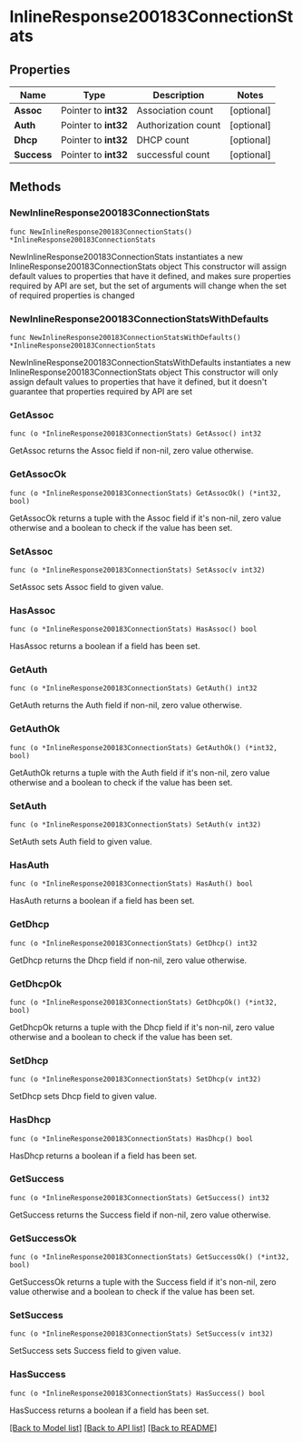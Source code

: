 # InlineResponse200183ConnectionStats

## Properties

Name | Type | Description | Notes
------------ | ------------- | ------------- | -------------
**Assoc** | Pointer to **int32** | Association count | [optional] 
**Auth** | Pointer to **int32** | Authorization count | [optional] 
**Dhcp** | Pointer to **int32** | DHCP count | [optional] 
**Success** | Pointer to **int32** | successful count | [optional] 

## Methods

### NewInlineResponse200183ConnectionStats

`func NewInlineResponse200183ConnectionStats() *InlineResponse200183ConnectionStats`

NewInlineResponse200183ConnectionStats instantiates a new InlineResponse200183ConnectionStats object
This constructor will assign default values to properties that have it defined,
and makes sure properties required by API are set, but the set of arguments
will change when the set of required properties is changed

### NewInlineResponse200183ConnectionStatsWithDefaults

`func NewInlineResponse200183ConnectionStatsWithDefaults() *InlineResponse200183ConnectionStats`

NewInlineResponse200183ConnectionStatsWithDefaults instantiates a new InlineResponse200183ConnectionStats object
This constructor will only assign default values to properties that have it defined,
but it doesn't guarantee that properties required by API are set

### GetAssoc

`func (o *InlineResponse200183ConnectionStats) GetAssoc() int32`

GetAssoc returns the Assoc field if non-nil, zero value otherwise.

### GetAssocOk

`func (o *InlineResponse200183ConnectionStats) GetAssocOk() (*int32, bool)`

GetAssocOk returns a tuple with the Assoc field if it's non-nil, zero value otherwise
and a boolean to check if the value has been set.

### SetAssoc

`func (o *InlineResponse200183ConnectionStats) SetAssoc(v int32)`

SetAssoc sets Assoc field to given value.

### HasAssoc

`func (o *InlineResponse200183ConnectionStats) HasAssoc() bool`

HasAssoc returns a boolean if a field has been set.

### GetAuth

`func (o *InlineResponse200183ConnectionStats) GetAuth() int32`

GetAuth returns the Auth field if non-nil, zero value otherwise.

### GetAuthOk

`func (o *InlineResponse200183ConnectionStats) GetAuthOk() (*int32, bool)`

GetAuthOk returns a tuple with the Auth field if it's non-nil, zero value otherwise
and a boolean to check if the value has been set.

### SetAuth

`func (o *InlineResponse200183ConnectionStats) SetAuth(v int32)`

SetAuth sets Auth field to given value.

### HasAuth

`func (o *InlineResponse200183ConnectionStats) HasAuth() bool`

HasAuth returns a boolean if a field has been set.

### GetDhcp

`func (o *InlineResponse200183ConnectionStats) GetDhcp() int32`

GetDhcp returns the Dhcp field if non-nil, zero value otherwise.

### GetDhcpOk

`func (o *InlineResponse200183ConnectionStats) GetDhcpOk() (*int32, bool)`

GetDhcpOk returns a tuple with the Dhcp field if it's non-nil, zero value otherwise
and a boolean to check if the value has been set.

### SetDhcp

`func (o *InlineResponse200183ConnectionStats) SetDhcp(v int32)`

SetDhcp sets Dhcp field to given value.

### HasDhcp

`func (o *InlineResponse200183ConnectionStats) HasDhcp() bool`

HasDhcp returns a boolean if a field has been set.

### GetSuccess

`func (o *InlineResponse200183ConnectionStats) GetSuccess() int32`

GetSuccess returns the Success field if non-nil, zero value otherwise.

### GetSuccessOk

`func (o *InlineResponse200183ConnectionStats) GetSuccessOk() (*int32, bool)`

GetSuccessOk returns a tuple with the Success field if it's non-nil, zero value otherwise
and a boolean to check if the value has been set.

### SetSuccess

`func (o *InlineResponse200183ConnectionStats) SetSuccess(v int32)`

SetSuccess sets Success field to given value.

### HasSuccess

`func (o *InlineResponse200183ConnectionStats) HasSuccess() bool`

HasSuccess returns a boolean if a field has been set.


[[Back to Model list]](../README.md#documentation-for-models) [[Back to API list]](../README.md#documentation-for-api-endpoints) [[Back to README]](../README.md)



